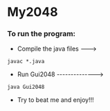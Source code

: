 # My2048
### To run the program:
  * Compile the java files ---> 
  ```
  javac *.java  
  ```
  * Run Gui2048 --------------> 
  ```
  java Gui2048
  ```
  * Try to beat me and enjoy!!!
